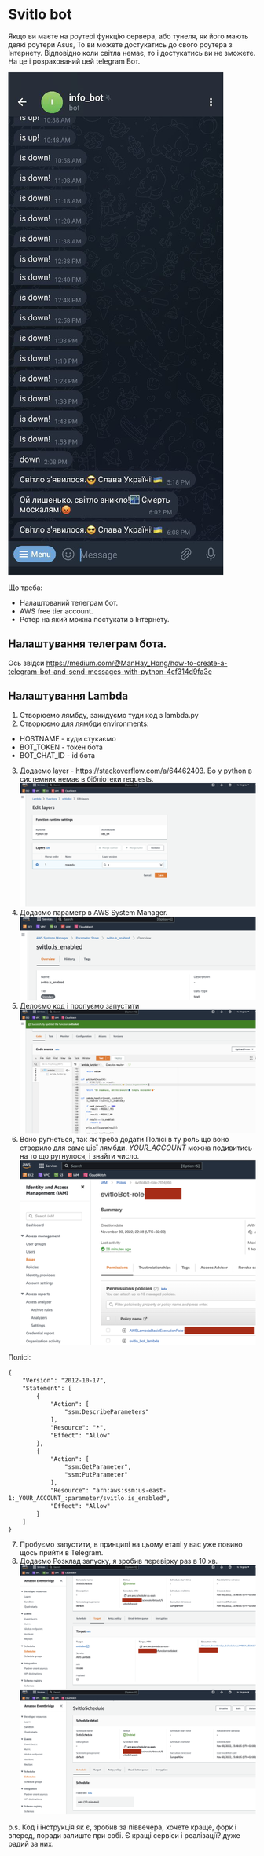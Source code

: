 # Svitlo bot

Якщо ви маєте на роутері функцію сервера, або тунеля, як його мають деякі роутери Asus, То ви можете достукатись до свого роутера з Інтернету. Відповідно коли світла немає, то і достукатись ви не зможете. На це і розрахований цей telegram Бот.

![Bot](./screenshots/telega.jpeg?raw=true "Bot")

Що треба:
 - Налаштований телеграм бот.
 - AWS free tier account.
 - Ротер на який можна постукати з Інтернету.

## Налаштування телеграм бота.

Ось звідси https://medium.com/@ManHay_Hong/how-to-create-a-telegram-bot-and-send-messages-with-python-4cf314d9fa3e

## Налаштування Lambda 

1. Створюемо лямбду, закидуємо туди код з lambda.py
2. Створюємо для лямбди environments: 
 - HOSTNAME - куди стукаємо
 - BOT_TOKEN - токен бота
 - BOT_CHAT_ID - id бота
3. Додаємо layer - https://stackoverflow.com/a/64462403. Бо у python в системних немає в бібліотеки requests.
![Layer](./screenshots/layer.png?raw=true "Layer")
4. Додаємо параметр в AWS System Manager.
![Parameter](./screenshots/parameter.png?raw=true "Parameter")
5. Делоємо код і пропуємо запустити
![Deploy](./screenshots/deploy.png?raw=true "Deploy")
6. Воно ругнеться, так як треба додати Полісі в ту роль що воно створило для саме цієї лямбди.
   _YOUR_ACCOUNT_ можна подивитись на то що ругнулося, і знайти число.
![Role](./screenshots/role.png?raw=true "Role")

Полісі:
```
{
    "Version": "2012-10-17",
    "Statement": [
        {
            "Action": [
                "ssm:DescribeParameters"
            ],
            "Resource": "*",
            "Effect": "Allow"
        },
        {
            "Action": [
                "ssm:GetParameter",
                "ssm:PutParameter"
            ],
            "Resource": "arn:aws:ssm:us-east-1:_YOUR_ACCOUNT_:parameter/svitlo.is_enabled",
            "Effect": "Allow"
        }
    ]
}
```

7. Пробуємо запустити, в принципі на цьому етапі у вас уже повино щось прийти в Telegram.
8. Додаємо Розклад запуску, я зробив перевірку раз в 10 хв.
![Event](./screenshots/event.png?raw=true "Event")
![Schedule](./screenshots/schedule.png?raw=true "Schedule")

p.s. Код і інструкція як є, зробив за піввечера, хочете краще, форк і вперед, поради залиште при собі. Є кращі сервіси і реалізації? дуже радий за них.